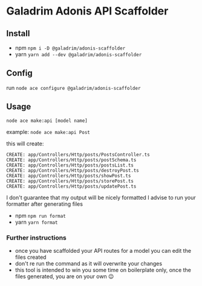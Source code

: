 # Galadrim Adonis API Scaffolder

## Install

- npm `npm i -D @galadrim/adonis-scaffolder`
- yarn `yarn add --dev @galadrim/adonis-scaffolder`

## Config

run `node ace configure @galadrim/adonis-scaffolder`

## Usage

`node ace make:api [model name]`

example: `node ace make:api Post`

this will create:

```
CREATE: app/Controllers/Http/posts/PostsController.ts
CREATE: app/Controllers/Http/posts/postSchema.ts
CREATE: app/Controllers/Http/posts/postsList.ts
CREATE: app/Controllers/Http/posts/destroyPost.ts
CREATE: app/Controllers/Http/posts/showPost.ts
CREATE: app/Controllers/Http/posts/storePost.ts
CREATE: app/Controllers/Http/posts/updatePost.ts
```

I don't guarantee that my output will be nicely formatted
I advise to run your formatter after generating files

- npm `npm run format`
- yarn `yarn format`

### Further instructions

- once you have scaffolded your API routes for a model you can edit the files created
- don't re run the command as it will overwrite your changes
- this tool is intended to win you some time on boilerplate only, once the files generated, you are on your own 😉
